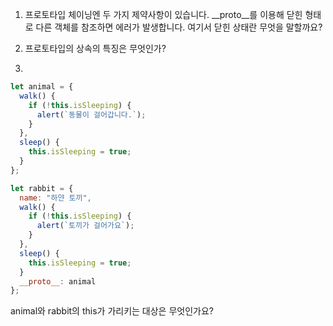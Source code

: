 1. 프로토타입 체이닝엔 두 가지 제약사항이 있습니다. __proto__를 이용해 닫힌 형태로 다른 객체를 참조하면 에러가 발생합니다. 여기서 닫힌 상태란 무엇을 말할까요?
2. 프로토타입의 상속의 특징은 무엇인가?

3. 

``` javascript
let animal = {
  walk() {
    if (!this.isSleeping) {
      alert(`동물이 걸어갑니다.`);
    }
  },
  sleep() {
    this.isSleeping = true;
  }
};

let rabbit = {
  name: "하얀 토끼",
  walk() {
    if (!this.isSleeping) {
      alert(`토끼가 걸어가요`);
    }
  },
  sleep() {
    this.isSleeping = true;
  }
  __proto__: animal
};
``` 
animal와 rabbit의 this가 가리키는 대상은 무엇인가요?